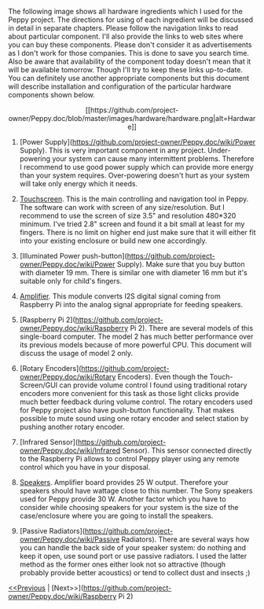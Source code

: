 The following image shows all hardware ingredients which I used for the Peppy project. The directions for using of each ingredient will be discussed in detail in separate chapters. Please follow the navigation links to read about particular component. I'll also provide the links to web sites where you can buy these components. Please don't consider it as advertisements as I don't work for those companies. This is done to save you search time. Also be aware that availability of the component today doesn't mean that it will be available tomorrow. Though I'll try to keep these links up-to-date. You can definitely use another appropriate components but this document will describe installation and configuration of the particular hardware components shown below.

<p align="center">
[[https://github.com/project-owner/Peppy.doc/blob/master/images/hardware/hardware.png|alt=Hardware]]
</p>

1. [Power Supply](https://github.com/project-owner/Peppy.doc/wiki/Power Supply). This is very important component in any project. Under-powering your system can cause many intermittent problems. Therefore I recommend to use good power supply which can provide more energy than your system requires. Over-powering doesn't hurt as your system will take only energy which it needs.

2. [Touchscreen](https://github.com/project-owner/Peppy.doc/wiki/Touchscreen). This is the main controlling and navigation tool in Peppy. The software can work with screen of any size/resolution. But I recommend to use the screen of size 3.5" and resolution 480*320 minimum. I've tried 2.8" screen and found it a bit small at least for my fingers. There is no limit on higher end just make sure that it will either fit into your existing enclosure or build new one accordingly.

3. [Illuminated Power push-button](https://github.com/project-owner/Peppy.doc/wiki/Power Supply). Make sure that you buy button with diameter 19 mm. There is similar one with diameter 16 mm but it's suitable only for child's fingers.

4. [Amplifier](https://github.com/project-owner/Peppy.doc/wiki/Amplifier). This module converts I2S digital signal coming from Raspberry Pi into the analog signal appropriate for feeding speakers.

5. [Raspberry Pi 2](https://github.com/project-owner/Peppy.doc/wiki/Raspberry Pi 2). There are several models of this single-board computer. The model 2 has much better performance over its previous models because of more powerful CPU. This document will discuss the usage of model 2 only.

6. [Rotary Encoders](https://github.com/project-owner/Peppy.doc/wiki/Rotary Encoders). Even though the Touch-Screen/GUI can provide volume control I found using traditional rotary encoders more convenient for this task as those light clicks provide much better feedback during volume control. The rotary encoders used for Peppy project also have push-button functionality. That makes possible to mute sound using one rotary encoder and select station by pushing another rotary encoder.

7. [Infrared Sensor](https://github.com/project-owner/Peppy.doc/wiki/Infrared Sensor). This sensor connected directly to the Raspberry Pi allows to control Peppy player using any remote control which you have in your disposal.

8. [Speakers](https://github.com/project-owner/Peppy.doc/wiki/Speakers). Amplifier board provides 25 W output. Therefore your speakers should have wattage close to this number. The Sony speakers used for Peppy provide 30 W. Another factor which you have to consider while choosing speakers for your system is the size of the case/enclosure where you are going to install the speakers.

9. [Passive Radiators](https://github.com/project-owner/Peppy.doc/wiki/Passive Radiators). There are several ways how you can handle the back side of your speaker system: do nothing and keep it open, use sound port or use passive radiators. I used the latter method as the former ones either look not so attractive (though probably provide better acoustics) or tend to collect dust and insects ;)

[<<Previous](https://github.com/project-owner/Peppy.doc/wiki/Home) | [Next>>](https://github.com/project-owner/Peppy.doc/wiki/Raspberry Pi 2)